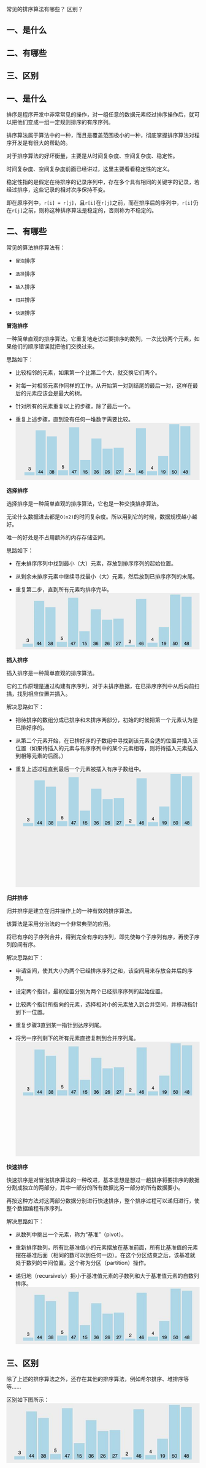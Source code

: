 常见的排序算法有哪些？
区别？

## 一、是什么

## 二、有哪些

## 三、区别

## 一、是什么

排序是程序开发中非常常见的操作，对一组任意的数据元素经过排序操作后，就可以把他们变成一组一定规则排序的有序序列。

排序算法属于算法中的一种，而且是覆盖范围极小的一种，彻底掌握排序算法对程序开发是有很大的帮助的。

对于排序算法的好坏衡量，主要是从时间复杂度、空间复杂度、稳定性。

时间复杂度、空间复杂度前面已经讲过，这里主要看看稳定性的定义。

稳定性指的是假定在待排序的记录序列中，存在多个具有相同的关键字的记录，若经过排序，这些记录的相对次序保持不变。

即在原序列中，`r[i] = r[j]`，且`r[i]`在`r[j]`之前，而在排序后的序列中，`r[i]`仍在`r[j]`之前，则称这种排序算法是稳定的，否则称为不稳定的。

## 二、有哪些

常见的算法排序算法有：

- `冒泡`排序

- `选择`排序

- `插入`排序

- `归并`排序

- `快速`排序

**冒泡排序**

一种简单直观的排序算法。它重复地走访过要排序的数列，一次比较两个元素，如果他们的顺序错误就把他们交换过来。

思路如下：

- 比较相邻的元素，如果第一个比第二个大，就交换它们两个。

- 对每一对相邻元素作同样的工作，从开始第一对到结尾的最后一对，这样在最后的元素应该会是最大的树。

- 针对所有的元素重复以上的步骤，除了最后一个。

- 重复上述步骤，直到没有任何一堆数字需要比较。
![冒泡排序](../images/算法与数据结构/常见的排序算法有哪些和区别/1.gif)

**选择排序**

选择排序是一种简单直观的排序算法，它也是一种交换排序算法。

无论什么数据进去都是`O(n2)`的时间复杂度。所以用到它的时候，数据规模越小越好。

唯一的好处是不占用额外的内存存储空间。

思路如下：

- 在未排序序列中找到最小（大）元素，存放到排序序列的起始位置。

- 从剩余未排序元素中继续寻找最小（大）元素，然后放到已排序序列的末尾。

- 重复第二步，直到所有元素均排序完毕。
![选择排序](../images/算法与数据结构/常见的排序算法有哪些和区别/2.webp)

**插入排序**

插入排序是一种简单直观的排序算法。

它的工作原理是通过构建有序序列，对于未排序数据，在已排序序列中从后向前扫描，找到相应位置并插入。

解决思路如下：

- 把待排序的数组分成已排序和未排序两部分，初始的时候把第一个元素认为是已排好序的。

- 从第二个元素开始，在已排好序的子数组中寻找到该元素合适的位置并插入该位置（如果待插入的元素与有序序列中的某个元素相等，则将待插入元素插入到相等元素的后面。）

- 重复上述过程直到最后一个元素被插入有序子数组中。
![插入排序](../images/算法与数据结构/常见的排序算法有哪些和区别/3.gif)

**归并排序**

归并排序是建立在归并操作上的一种有效的排序算法。

该算法是采用分治法的一个非常典型的应用。

将已有序的子序列合并，得到完全有序的序列，即先使每个子序列有序，再使子序列段间有序。

解决思路如下：

- 申请空间，使其大小为两个已经排序序列之和，该空间用来存放合并后的序列。

- 设定两个指针，最初位置分别为两个已经排序序列的起始位置。

- 比较两个指针所指向的元素，选择相对小的元素放入到合并空间，并移动指针到下一位置。

- 重复步骤3直到某一指针到达序列尾。

- 将另一序列剩下的所有元素直接复制到合并序列尾。
![归并排序](../images/算法与数据结构/常见的排序算法有哪些和区别/4.jpg)

**快速排序**

快速排序是对冒泡排序算法的一种改进，基本思想是想过一趟排序将要排序的数据分割成独立的两部分，其中一部分的所有数据比另一部分的所有数据要小。

再按这种方法对这两部分数据分别进行快速排序，整个排序过程可以递归进行，使整个数据编程有序序列。

解决思路如下：

- 从数列中挑出一个元素，称为“基准”（pivot）。

- 重新排序数列，所有比基准值小的元素摆放在基准前面，所有比基准值的元素摆在基准后面（相同的数可以到任何一边）。在这个分区结束之后，该基准就处于数列的中间位置。这个称为分区（partition）操作。

- 递归地（recursively）把小于基准值元素的子数列和大于基准值元素的自数列排序。
![快速排序](../images/算法与数据结构/常见的排序算法有哪些和区别/5.jpg)

## 三、区别

除了上述的排序算法之外，还存在其他的排序算法，例如希尔排序、堆排序等等......

区别如下图所示：
![各种排序的区别 图解](../images/算法与数据结构/常见的排序算法有哪些和区别/5.jpg)

